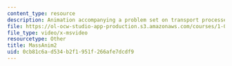 ```yaml
---
content_type: resource
description: Animation accompanying a problem set on transport processes in the environment.
file: https://ol-ocw-studio-app-production.s3.amazonaws.com/courses/1-061-transport-processes-in-the-environment-fall-2008/0cb81c6ad534b2f1951f266afe7dcdf9_MassAnim2.AVI
file_type: video/x-msvideo
resourcetype: Other
title: MassAnim2
uid: 0cb81c6a-d534-b2f1-951f-266afe7dcdf9
---
```

